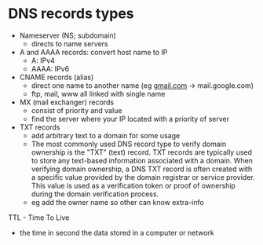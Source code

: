 # DNS records types

- Nameserver (NS; subdomain)
    - directs to name servers
- A and AAAA records: convert host name to IP
    - A: IPv4
    - AAAA: IPv6
- CNAME records (alias)
    - direct one name to another name (eg [gmail.com](http://gmail.com) → mail.google.com)
    - ftp, mail, www all linked with single name
- MX (mail exchanger) records
    - consist of priority and value
    - find the server where your IP located with a priority of server
- TXT records
    - add arbitrary text to a domain for some usage
    - The most commonly used DNS record type to verify domain ownership is the "TXT" (text) record. TXT records are typically used to store any text-based information associated with a domain. When verifying domain ownership, a DNS TXT record is often created with a specific value provided by the domain registrar or service provider. This value is used as a verification token or proof of ownership during the domain verification process.
    - eg add the owner name so other can know extra-info

TTL - Time To Live

- the time in second the data stored in a computer or network
